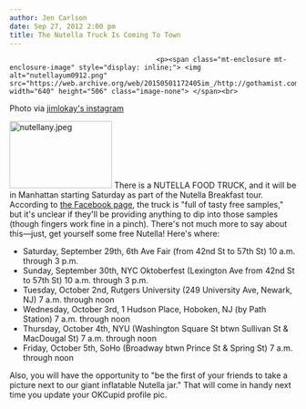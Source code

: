 ```yaml
---
author: Jen Carlson
date: Sep 27, 2012 2:00 pm
title: The Nutella Truck Is Coming To Town
---
```


	
										<p><span class="mt-enclosure mt-enclosure-image" style="display: inline;"> <img alt="nutellayum0912.png" src="https://web.archive.org/web/20150501172405im_/http://gothamist.com/attachments/arts_jen/nutellayum0912.png" width="640" height="506" class="image-none"> </span><br>
<span class="photo_caption">Photo via <a href="https://web.archive.org/web/20150501172405/http://instagram.com/p/P9w5XtNwUJ/">jimlokay&apos;s instagram</a></span></p>

<p><span class="mt-enclosure mt-enclosure-image" style="display: inline;"> <img alt="nutellany.jpeg" src="https://web.archive.org/web/20150501172405im_/http://gothamist.com/attachments/arts_jen/nutellany.jpeg" width="180" height="118" class="image-right"> </span>There is a NUTELLA FOOD TRUCK, and it will be in Manhattan starting Saturday as part of the Nutella Breakfast tour. According to <a href="https://web.archive.org/web/20150501172405/https://www.facebook.com/events/460829883938473/">the Facebook page</a>, the truck is &quot;full of tasty free samples,&quot; but it&apos;s unclear if they&apos;ll be providing anything to dip into those samples (though fingers work fine in a pinch). There&apos;s not much more to say about this&#x2014;just, get yourself some free Nutella! Here&apos;s where: </p>

<ul><li>Saturday, September 29th, 6th Ave Fair (from 42nd St to 57th St) 10 a.m. through 3 p.m.
</li><li>Sunday, September 30th, NYC Oktoberfest (Lexington Ave from 42nd St to 57th St) 10 a.m. through 3 p.m.
</li><li>Tuesday, October 2nd, Rutgers University (249 University Ave, Newark, NJ) 7 a.m. through noon
</li><li>Wednesday, October 3rd, 1 Hudson Place, Hoboken, NJ (by Path Station) 7 a.m. through noon
</li><li>Thursday, October 4th, NYU (Washington Square St btwn Sullivan St &amp; MacDougal St) 7 a.m. through noon
</li><li>Friday, October 5th, SoHo (Broadway btwn Prince St &amp; Spring St) 7 a.m. through noon</li></ul>

<p>Also, you will have the opportunity to &quot;be the first of your friends to take a picture next to our giant inflatable Nutella jar.&quot; That will come in handy next time you update your OKCupid profile pic.</p>					
										
									
				